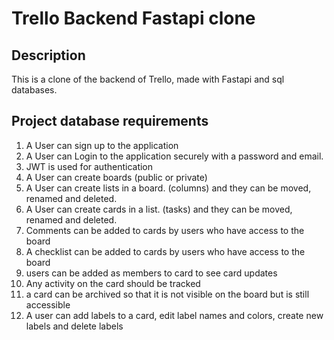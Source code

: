 # Trello Backend Fastapi clone

## Description

This is a clone of the backend of Trello, made with Fastapi and sql databases.

## Project database requirements

1. A User can sign up to the application
2. A User can Login to the application securely with a password and email.
3. JWT is used for authentication
4. A User can create boards (public or private)
5. A User can create lists in a board. (columns) and they can be moved, renamed and deleted.
6. A User can create cards in a list. (tasks) and they can be moved, renamed and deleted.
7. Comments can be added to cards by users who have access to the board
8. A checklist can be added to cards by users who have access to the board
9. users can be added as members to card to see card updates
10. Any activity on the card should be tracked
11. a card can be archived so that it is not visible on the board but is still accessible
12. A user can add labels to a card, edit label names and colors, create new labels and delete labels